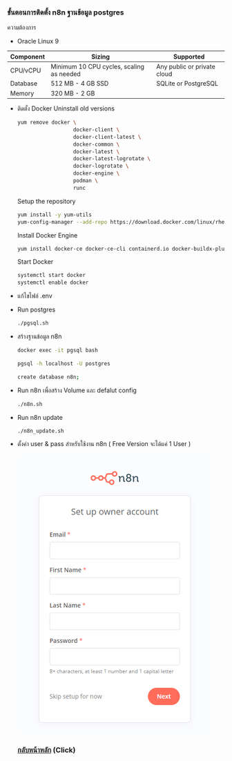 ### ขั้นตอนการติดตั้ง n8n ฐานข้อมูล postgres

ความต้องการ

* Oracle Linux 9

| Component | Sizing                                   | Supported                   |
| --------- | ---------------------------------------- | --------------------------- |
| CPU/vCPU  | Minimum 10 CPU cycles, scaling as needed | Any public or private cloud |
| Database  | 512 MB - 4 GB SSD                        | SQLite or PostgreSQL        |
| Memory    | 320 MB - 2 GB                            |                             |

* ติดตั้ง Docker
  Uninstall old versions

  ```bash
  yum remove docker \
                    docker-client \
                    docker-client-latest \
                    docker-common \
                    docker-latest \
                    docker-latest-logrotate \
                    docker-logrotate \
                    docker-engine \
                    podman \
                    runc
  ```
  Setup the repository

  ```bash
  yum install -y yum-utils
  yum-config-manager --add-repo https://download.docker.com/linux/rhel/docker-ce.repo
  ```
  Install Docker Engine

  ```bash
  yum install docker-ce docker-ce-cli containerd.io docker-buildx-plugin docker-compose-plugin
  ```
  Start Docker

  ```bash
  systemctl start docker
  systemctl enable docker

  ```
* แก้ไขไฟล์ .env
* Run postgres

  ```bash
  ./pgsql.sh
  ```
* สร้างฐานข้อมูล n8n

  ```bash
  docker exec -it pgsql bash
  ```
  ```bash
  pgsql -h localhost -U postgres
  ```
  ```bash
  create database n8n;
  ```
* Run n8n เพื่อสร้าง Volume และ defalut config

  ```bash
  ./n8n.sh
  ```
* Run n8n update

  ```bash
  ./n8n_update.sh
  ```
* ตั้งค่า user & pass สำหรับใช้งาน n8n ( Free Version จะได้แค่ 1 User )

  ![1725451532069](image/README/1725451532069.png)

  ### [กลับหน้าหลัก](https://github.com/bmanop20/NapPlus-N8N-API/blob/main/README.md) (Click)
